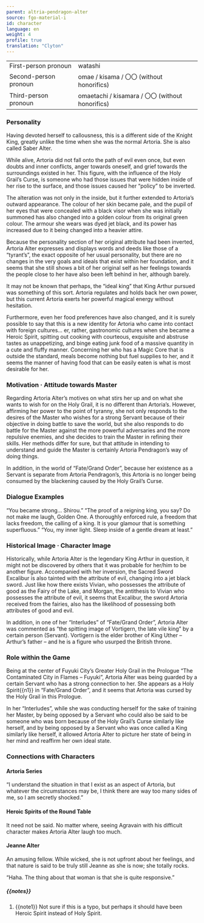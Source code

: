 ```yaml
---
parent: altria-pendragon-alter
source: fgo-material-i
id: character
language: en
weight: 4
profile: true
translation: "Clyton"
---
```


<table>
  <tr><td>First-person pronoun</td><td>watashi</td></tr>
  <tr><td>Second-person pronoun</td><td>omae / kisama / 〇〇 (without honorifics)</td></tr>
  <tr><td>Third-person pronoun</td><td>omaetachi / kisamara / 〇〇 (without honorifics)</td></tr>
</table>

### Personality

Having devoted herself to callousness, this is a different side of the Knight King, greatly unlike the time when she was the normal Artoria. She is also called Saber Alter.

While alive, Artoria did not fall onto the path of evil even once, but even doubts and inner conflicts, anger towards oneself, and grief towards the surroundings existed in her. This figure, with the influence of the Holy Grail’s Curse, is someone who had those issues that were hidden inside of her rise to the surface, and those issues caused her “policy” to be inverted.

The alteration was not only in the inside, but it further extended to Artoria’s outward appearance. The colour of her skin became pale, and the pupil of her eyes that were concealed with a black visor when she was initially summoned has also changed into a golden colour from its original green colour. The armour she wears was dyed jet black, and its power has increased due to it being changed into a heavier attire.

Because the personality section of her original attribute had been inverted, Artoria Alter expresses and displays words and deeds like those of a “tyrant’s”, the exact opposite of her usual personality, but there are no changes in the very goals and ideals that exist within her foundation, and it seems that she still shows a bit of her original self as her feelings towards the people close to her have also been left behind in her, although barely.

It may not be known that perhaps, the “ideal king” that King Arthur pursued was something of this sort. Artoria regulates and holds back her own power, but this current Artoria exerts her powerful magical energy without hesitation.

Furthermore, even her food preferences have also changed, and it is surely possible to say that this is a new identity for Artoria who came into contact with foreign cultures… er, rather, gastronomic cultures when she became a Heroic Spirit, spitting out cooking with courteous, exquisite and abstruse tastes as unappetizing, and binge eating junk food of a massive quantity in a cute and fluffy manner. Concerning her who has a Magic Core that is outside the standard, meals become nothing but fuel supplies to her, and it seems the manner of having food that can be easily eaten is what is most desirable for her.

### Motivation · Attitude towards Master

Regarding Artoria Alter’s motives on what stirs her up and on what she wants to wish for on the Holy Grail, it is no different than Artoria’s. However, affirming her power to the point of tyranny, she not only responds to the desires of the Master who wishes for a strong Servant because of their objective in doing battle to save the world, but she also responds to do battle for the Master against the more powerful adversaries and the more repulsive enemies, and she decides to train the Master in refining their skills. Her methods differ for sure, but that attitude in intending to understand and guide the Master is certainly Artoria Pendragon’s way of doing things.

In addition, in the world of “Fate/Grand Order”, because her existence as a Servant is separate from Artoria Pendragon’s, this Artoria is no longer being consumed by the blackening caused by the Holy Grail’s Curse.

### Dialogue Examples

“You became strong… Shirou.”
“The proof of a reigning king, you say? Do not make me laugh, Golden One. A thoroughly enforced rule, a freedom that lacks freedom, the calling of a king. It is your glamour that is something superfluous.”
“You, my inner light. Sleep inside of a gentle dream at least.”

### Historical Image · Character Image

Historically, while Artoria Alter is the legendary King Arthur in question, it might not be discovered by others that it was probable for her/him to be another figure. Accompanied with her inversion, the Sacred Sword Excalibur is also tainted with the attribute of evil, changing into a jet black sword. Just like how there exists Vivian, who possesses the attribute of good as the Fairy of the Lake, and Morgan, the antithesis to Vivian who possesses the attribute of evil, it seems that Excalibur, the sword Artoria received from the fairies, also has the likelihood of possessing both attributes of good and evil.

In addition, in one of her “Interludes” of “Fate/Grand Order”, Artoria Alter was commented as “the spitting image of Vortigern, the late vile king” by a certain person (Servant). Vortigern is the elder brother of King Uther – Arthur’s father – and he is a figure who usurped the British throne.

### Role within the Game

Being at the center of Fuyuki City’s Greater Holy Grail in the Prologue “The Contaminated City in Flames – Fuyuki”, Artoria Alter was being guarded by a certain Servant who has a strong connection to her. She appears as a Holy Spirit{{n1}} in “Fate/Grand Order”, and it seems that Artoria was cursed by the Holy Grail in this Prologue.

In her “Interludes”, while she was conducting herself for the sake of training her Master, by being opposed by a Servant who could also be said to be someone who was born because of the Holy Grail’s Curse similarly like herself, and by being opposed by a Servant who was once called a King similarly like herself, it allowed Artoria Alter to picture her state of being in her mind and reaffirm her own ideal state.

### Connections with Characters

#### Artoria Series

“I understand the situation in that I exist as an aspect of Artoria, but whatever the circumstances may be, I think there are way too many sides of me, so I am secretly shocked.”

#### Heroic Spirits of the Round Table

It need not be said. No matter where, seeing Agravain with his difficult character makes Artoria Alter laugh too much.

#### Jeanne Alter

An amusing fellow. While wicked, she is not upfront about her feelings, and that nature is said to be truly still Jeanne as she is now; she totally rocks.

“Haha. The thing about that woman is that she is quite responsive.”

##### {{notes}}

1. {{note1}} Not sure if this is a typo, but perhaps it should have been Heroic Spirit instead of Holy Spirit.
